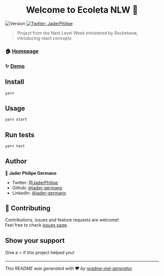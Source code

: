 <h1 align="center">Welcome to Ecoleta NLW 👋</h1>
<p>
  <img alt="Version" src="https://img.shields.io/badge/version-0.1.0-blue.svg?cacheSeconds=2592000" />
  <a href="https://twitter.com/JaderPhilipe" target="_blank">
    <img alt="Twitter: JaderPhilipe" src="https://img.shields.io/twitter/follow/JaderPhilipe.svg?style=social" />
  </a>
</p>

> Project from the Next Level Week ministered by Rocketseat, introducing react concepts

### 🏠 [Homepage](https://stacknlw.netlify.app/)

### ✨ [Demo](https://stacknlw.netlify.app/)

## Install

```sh
yarn
```

## Usage

```sh
yarn start
```

## Run tests

```sh
yarn test
```

## Author

👤 **Jader Philipe Germano**

* Twitter: [@JaderPhilipe](https://twitter.com/JaderPhilipe)
* Github: [@jader-germano](https://github.com/jader-germano)
* LinkedIn: [@jader-germano](https://linkedin.com/in/jader-germano)

## 🤝 Contributing

Contributions, issues and feature requests are welcome!<br />Feel free to check [issues page](https://github.com/jader-germano/react-web-nlwrs/issues). 

## Show your support

Give a ⭐️ if this project helped you!

***
_This README was generated with ❤️ by [readme-md-generator](https://github.com/kefranabg/readme-md-generator)_